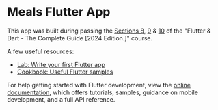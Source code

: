 # Meals Flutter App

This app was built during passing the [Sections 8](https://www.udemy.com/course/learn-flutter-dart-to-build-ios-android-apps/learn/lecture/37143946#overview), [9](https://www.udemy.com/course/learn-flutter-dart-to-build-ios-android-apps/learn/lecture/37144760#overview) & [10](https://www.udemy.com/course/learn-flutter-dart-to-build-ios-android-apps/learn/lecture/37145084#overview) of the "Flutter & Dart - The Complete Guide [2024 Edition.]" course.

A few useful resources:

- [Lab: Write your first Flutter app](https://docs.flutter.dev/get-started/codelab)
- [Cookbook: Useful Flutter samples](https://docs.flutter.dev/cookbook)

For help getting started with Flutter development, view the
[online documentation](https://docs.flutter.dev/), which offers tutorials,
samples, guidance on mobile development, and a full API reference.
